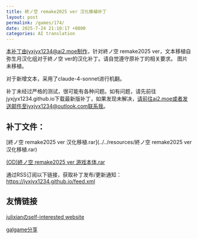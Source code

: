 ```yaml
---
title: 終ノ空 remake2025 ver 汉化移植补丁
layout: post
permalink: /games/174/
date: 2025-7-24 21:10:17 +0800
categories: AI translation
---
```

本补丁由jyxjyx1234@ai2.moe制作，针对終ノ空 remake2025 ver，文本移植自弥生月汉化组对于終ノ空 ver的汉化补丁。请自觉遵守原补丁的相关要求。
图片未移植。

对于新增文本，采用了claude-4-sonnet进行机翻。

补丁未经过严格的测试，很可能有各种问题。如有问题，请先前往jyxjyx1234.github.io下载最新版补丁，如果发现未解决，请前往ai2.moe或者发送邮件至jyxjyx1234@outlook.com联系我。

## 补丁文件：

[終ノ空 remake2025 ver 汉化移植.rar](../../resources/終ノ空 remake2025 ver 汉化移植.rar)

[(OD)終ノ空 remake2025 ver 游戏本体.rar](https://1drv.ms/u/c/3a6d0d847abce13c/EZyIlm4iHxBJpFsXpe3yR9UB2qy1Rt79_IK_cQ1k_9HKUw?e=NgfLLo)

通过RSS订阅以下链接，获取补丁发布/更新通知：https://jyxjyx1234.github.io/feed.xml

## 友情链接

[julixianのself-interested website](https://julixian-siw.worldsystem.top/)

[galgame分享](https://t.me/galgpt)
